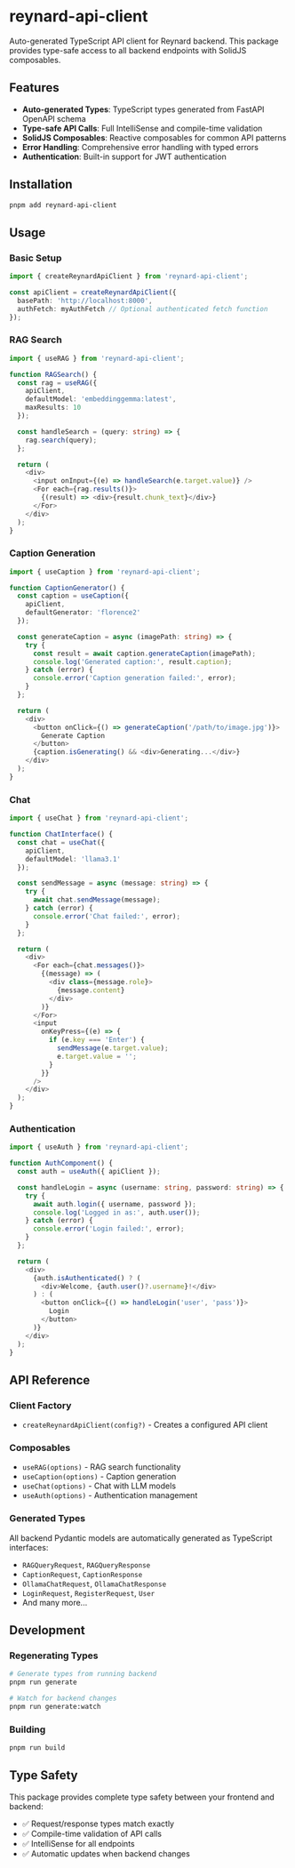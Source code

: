 # reynard-api-client

Auto-generated TypeScript API client for Reynard backend. This package provides type-safe access to all backend endpoints with SolidJS composables.

## Features

- **Auto-generated Types**: TypeScript types generated from FastAPI OpenAPI schema
- **Type-safe API Calls**: Full IntelliSense and compile-time validation
- **SolidJS Composables**: Reactive composables for common API patterns
- **Error Handling**: Comprehensive error handling with typed errors
- **Authentication**: Built-in support for JWT authentication

## Installation

```bash
pnpm add reynard-api-client
```

## Usage

### Basic Setup

```typescript
import { createReynardApiClient } from 'reynard-api-client';

const apiClient = createReynardApiClient({
  basePath: 'http://localhost:8000',
  authFetch: myAuthFetch // Optional authenticated fetch function
});
```

### RAG Search

```typescript
import { useRAG } from 'reynard-api-client';

function RAGSearch() {
  const rag = useRAG({
    apiClient,
    defaultModel: 'embeddinggemma:latest',
    maxResults: 10
  });

  const handleSearch = (query: string) => {
    rag.search(query);
  };

  return (
    <div>
      <input onInput={(e) => handleSearch(e.target.value)} />
      <For each={rag.results()}>
        {(result) => <div>{result.chunk_text}</div>}
      </For>
    </div>
  );
}
```

### Caption Generation

```typescript
import { useCaption } from 'reynard-api-client';

function CaptionGenerator() {
  const caption = useCaption({
    apiClient,
    defaultGenerator: 'florence2'
  });

  const generateCaption = async (imagePath: string) => {
    try {
      const result = await caption.generateCaption(imagePath);
      console.log('Generated caption:', result.caption);
    } catch (error) {
      console.error('Caption generation failed:', error);
    }
  };

  return (
    <div>
      <button onClick={() => generateCaption('/path/to/image.jpg')}>
        Generate Caption
      </button>
      {caption.isGenerating() && <div>Generating...</div>}
    </div>
  );
}
```

### Chat

```typescript
import { useChat } from 'reynard-api-client';

function ChatInterface() {
  const chat = useChat({
    apiClient,
    defaultModel: 'llama3.1'
  });

  const sendMessage = async (message: string) => {
    try {
      await chat.sendMessage(message);
    } catch (error) {
      console.error('Chat failed:', error);
    }
  };

  return (
    <div>
      <For each={chat.messages()}>
        {(message) => (
          <div class={message.role}>
            {message.content}
          </div>
        )}
      </For>
      <input 
        onKeyPress={(e) => {
          if (e.key === 'Enter') {
            sendMessage(e.target.value);
            e.target.value = '';
          }
        }}
      />
    </div>
  );
}
```

### Authentication

```typescript
import { useAuth } from 'reynard-api-client';

function AuthComponent() {
  const auth = useAuth({ apiClient });

  const handleLogin = async (username: string, password: string) => {
    try {
      await auth.login({ username, password });
      console.log('Logged in as:', auth.user());
    } catch (error) {
      console.error('Login failed:', error);
    }
  };

  return (
    <div>
      {auth.isAuthenticated() ? (
        <div>Welcome, {auth.user()?.username}!</div>
      ) : (
        <button onClick={() => handleLogin('user', 'pass')}>
          Login
        </button>
      )}
    </div>
  );
}
```

## API Reference

### Client Factory

- `createReynardApiClient(config?)` - Creates a configured API client

### Composables

- `useRAG(options)` - RAG search functionality
- `useCaption(options)` - Caption generation
- `useChat(options)` - Chat with LLM models
- `useAuth(options)` - Authentication management

### Generated Types

All backend Pydantic models are automatically generated as TypeScript interfaces:

- `RAGQueryRequest`, `RAGQueryResponse`
- `CaptionRequest`, `CaptionResponse`
- `OllamaChatRequest`, `OllamaChatResponse`
- `LoginRequest`, `RegisterRequest`, `User`
- And many more...

## Development

### Regenerating Types

```bash
# Generate types from running backend
pnpm run generate

# Watch for backend changes
pnpm run generate:watch
```

### Building

```bash
pnpm run build
```

## Type Safety

This package provides complete type safety between your frontend and backend:

- ✅ Request/response types match exactly
- ✅ Compile-time validation of API calls
- ✅ IntelliSense for all endpoints
- ✅ Automatic updates when backend changes
